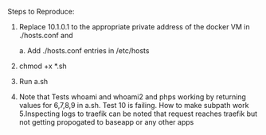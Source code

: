 Steps to Reproduce:
1. Replace 10.1.0.1 to the appropriate private address of the docker VM in ./hosts.conf and
    
    a. Add ./hosts.conf entries  in /etc/hosts
2. chmod +x *.sh
3. Run a.sh
4. Note that Tests whoami and whoami2 and phps working by returning values for 6,7,8,9 in a.sh. Test 10 is failing. How to make subpath work
5.Inspecting logs to traefik can be noted that request reaches traefik but not getting propogated to baseapp or any other apps


